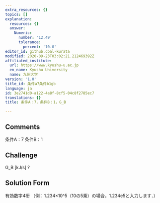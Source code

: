 ```yaml
---
extra_resources: {}
topics: []
explanation:
  resources: {}
  answer:
    Numeric:
      number: '12.49'
      tolerance:
        percent: '10.0'
editor_id: github.cbal-kurata
modified: 2020-09-23T03:02:21.212469392Z
affiliated_institute:
  url: https://www.kyushu-u.ac.jp
  en_name: Kyushu University
  name: 九州大学
version: '1.0'
title_id: 条件a7条件b1gb
language: ja
id: 3e2741d0-a122-4a8f-8cf5-04c8f2785ec7
translations: {}
title: 条件A：7，条件B：1，G_B

---
```


## Comments
条件A：7
条件B：1

## Challenge
G_B [kJ/s] ?

## Solution Form
有効数字4桁
（例：1.234×10^5（10の5乗）の場合，1.234e5と入力します．）





